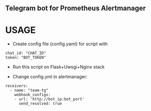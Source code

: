 ## Telegram bot for Prometheus Alertmanager

# USAGE

- Create config file (config.yaml) for script with
```
chat_id: "CHAT_ID"
token: "BOT_TOKEN"
```

- Run this script on Flask+Uwsgi+Nginx stack

- Change config.yml in alertmanager:


```
receivers:
  - name: "team-tg"
    webhook_configs:
    - url: 'http://bot_ip:bot_port'
      send_resolved: true
```

